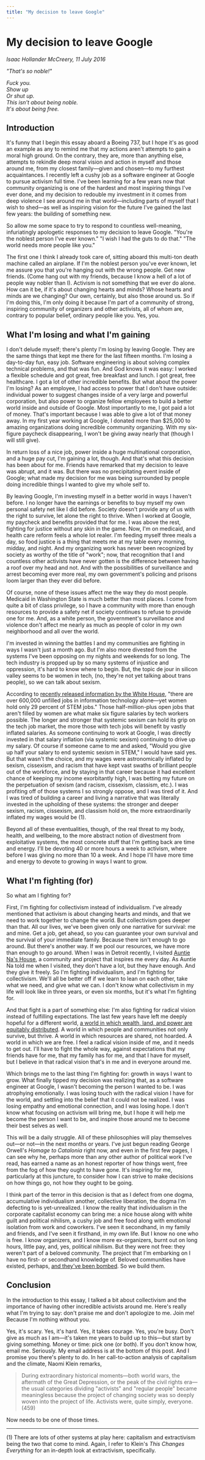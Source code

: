 ```yaml
---
title: "My decision to leave Google"
---
```


My decision to leave Google
===

*Isaac Hollander McCreery, 11 July 2016*

*"That's so noble!"*

*Fuck you.*  
*Show up*  
*Or shut up.*  
*This isn't about being noble.*  
*It's about being free.*

Introduction
---

It's funny that I begin this essay aboard a Boeing 737, but I hope it's as good an example as any to remind me that my actions aren't attempts to gain a moral high ground.  On the contrary, they are, more than anything else, attempts to rekindle deep moral vision and action in myself and those around me, from my closest family—given and chosen—to my furthest acquaintances.  I recently left a cushy job as a software engineer at Google to pursue activism full time.  I've been learning for a few years now that community organizing is one of the hardest and most inspiring things I've ever done, and my decision to redouble my investment in it comes from deep violence I see around me in that world—including parts of myself that I wish to shed—as well as inspiring vision for the future I've gained the last few years: the building of something new.

So allow me some space to try to respond to countless well-meaning, infuriatingly apologetic responses to my decision to leave Google.  "You're the noblest person I've ever known."  "I wish I had the guts to do that."  "The world needs more people like you."

The first one I think I already took care of, sitting aboard this multi-ton death machine called an airplane.  If I'm the noblest person you've ever known, let me assure you that you're hanging out with the wrong people.  Get new friends.  (Come hang out with my friends, because I know a hell of a lot of people way nobler than I).  Activism is not something that we ever do alone.  How can it be, if it's about changing hearts and minds?  Whose hearts and minds are we changing?  Our own, certainly, but also those around us.  So if I'm doing this, I'm only doing it because I'm part of a community of strong, inspiring community of organizers and other activists, all of whom are, contrary to popular belief, ordinary people like you.  Yes, you.

What I'm losing and what I'm gaining
---

I don't delude myself; there's plenty I'm losing by leaving Google.  They are the same things that kept me there for the last fifteen months.  I'm losing a day-to-day fun, easy job.  Software engineering is about solving complex technical problems, and that was fun.  And God knows it was easy: I worked a flexible schedule and got great, free breakfast and lunch.  I got great, free healthcare.  I got a lot of other incredible benefits.  But what about the power I'm losing?  As an employee, I had access to power that I don't have outside: individual power to suggest changes inside of a very large and powerful corporation, but also power to organize fellow employees to build a better world inside and outside of Google.  Most importantly to me, I got paid a lot of money.  That's important because I was able to give a lot of that money away.  In my first year working at Google, I donated more than $25,000 to amazing organizations doing incredible community organizing.  With my six-figure paycheck disappearing, I won't be giving away nearly that (though I will still give).

In return loss of a nice job, power inside a huge multinational corporation, and a huge pay cut, I'm gaining a lot, though.  And that's what this decision has been about for me.  Friends have remarked that my decision to leave was abrupt, and it was.  But there was no precipitating event inside of Google; what made my decision for me was being surrounded by people doing incredible things I wanted to give my whole self to.

By leaving Google, I'm investing myself in a better world in ways I haven't before.  I no longer have the earnings or benefits to buy myself my own personal safety net like I did before.  Society doesn't provide any of us with the right to survive, let alone the right to thrive.  When I worked at Google, my paycheck and benefits provided that for me.  I was above the rest, fighting for justice without any skin in the game.  Now, I'm on medicaid, and health care reform feels a whole lot realer.  I'm feeding myself three meals a day, so food justice is a thing that meets me at my table every morning, midday, and night.  And my organizing work has never been recognized by society as worthy of the title of "work"; now, that recognition that I and countless other activists have never gotten is the difference between having a roof over my head and not.  And with the possibilities of surveillance and arrest becoming ever more real, my own government's policing and prisons loom larger than they ever did before.

Of course, none of these issues affect me the way they do most people.  Medicaid in Washington State is much better than most places.  I come from quite a bit of class privilege, so I have a community with more than enough resources to provide a safety net if society continues to refuse to provide one for me.  And, as a white person, the government's surveillance and violence don't affect me nearly as much as people of color in my own neighborhood and all over the world.

I'm invested in winning the battles I and my communities are fighting in ways I wasn't just a month ago.  But I'm also more divested from the systems I've been opposing on my nights and weekends for so long.  The tech industry is propped up by so many systems of injustice and oppression, it's hard to know where to begin.  But, the topic de jour in silicon valley seems to be women in tech, (no, they're not yet talking about trans people), so we can talk about sexism.

According to [recently released information by the White House](https://www.whitehouse.gov/the-press-office/2016/04/06/factsheet-breaking-down-gender-stereotypes-media-and-toys-so-our), "there are over 600,000 unfilled jobs in information technology alone—yet women hold only 29 percent of STEM jobs."  Those half-million-plus open jobs that aren't filled by women are what make six figure salaries by tech workers possible.  The longer and stronger that systemic sexism can hold its grip on the tech job market, the more those with tech jobs will benefit by vastly inflated salaries.  As someone continuing to work at Google, I was directly invested in that salary inflation (via systemic sexism) continuing to drive up my salary.  Of course if someone came to me and asked, "Would you give up half your salary to end systemic sexism in STEM," I would have said yes.  But that wasn't the choice, and my wages were astronomically inflated by sexism, cissexism, and racism that have kept vast swaths of brilliant people out of the workforce, and by staying in that career because it had excellent chance of keeping my income exorbitantly high, I was betting my future on the perpetuation of sexism (and racism, cissexism, classism, etc.).  I was profiting off of those systems I so strongly oppose, and I was tired of it.  And I was tired of building a career and living a narrative that was literally invested in the upholding of these systems: the stronger and deeper sexism, racism, cissexism, and classism hold on, the more extraordinarily inflated my wages would be (1).

Beyond all of these eventualities, though, of the real threat to my body, health, and wellbeing, to the more abstract notion of divestment from exploitative systems, the most concrete stuff that I'm getting back are time and energy.  I'll be devoting 40 or more hours a week to activism, where before I was giving no more than 10 a week.  And I hope I'll have more time and energy to devote to growing in ways I want to grow.

What I'm fighting (for)
---

So what am I fighting for?

First, I'm fighting for collectivism instead of individualism.  I've already mentioned that activism is about changing hearts and minds, and that we need to work together to change the world.  But collectivism goes deeper than that.  All our lives, we've been given only one narrative for survival: me and mine.  Get a job, get ahead, so you can guarantee your own survival and the survival of your immediate family.  Because there isn't enough to go around.  But there's another way.  If we pool our resources, we have more than enough to go around.  When I was in Detroit recently, I visited [Auntie Na's House](https://auntienashouse.wordpress.com/about/), a community and project that inspires me every day.  As Auntie Na told me when I visited, they don't have a lot, but they have enough.  And they give it freely.  So I'm fighting individualism, and I'm fighting for collectivism.  We'll all be better off if we learn to lean on each other, take what we need, and give what we can.  I don't know what collectivism in my life will look like in three years, or even six months, but it's what I'm fighting for.

And that fight is a part of something else: I'm also fighting for radical vision instead of fulfilling expectations.  The last few years have left me deeply hopeful for a different world, [a world in which wealth, land, and power are equitably distributed](http://resourcegeneration.org/).  A world in which people and communities not only survive, but thrive.  A world in which resources are shared, not hoarded.  A world in which we are free.  I feel a radical vision inside of me, and it needs to get out.  I'll have to fight the whole way, against expectations that my friends have for me, that my family has for me, and that I have for myself, but I believe in that radical vision that's in me and in everyone around me.

Which brings me to the last thing I'm fighting for: growth in ways I want to grow.  What finally tipped my decision was realizing that, as a software engineer at Google, I wasn't becoming the person I wanted to be.  I was atrophying emotionally.  I was losing touch with the radical vision I have for the world, and settling into the belief that it could not be realized.  I was losing empathy and emotional connection, and I was losing hope.  I don't know what focusing on activism will bring me, but I hope it will help me become the person I want to be, and inspire those around me to become their best selves as well.

This will be a daily struggle.  All of these philosophies will play themselves out—or not—in the next months or years.  I've just begun reading George Orwell's *Homage to Catalonia* right now, and even in the first few pages, I can see why he, perhaps more than any other author of political work I've read, has earned a name as an honest reporter of how things went, free from the fog of how they ought to have gone.  It's inspiring for me, particularly at this juncture, to consider how I can strive to make decisions on how things go, not how they ought to be going.

I think part of the terror in this decision is that as I defect from one dogma, accumulative individualism another, collective liberation, the dogma I'm defecting to is yet-unrealized.  I know the reality that individualism in the corporate capitalist economy can bring me: a nice house along with white guilt and political nihilism, a cushy job and free food along with emotional isolation from work and coworkers.  I've seen it secondhand, in my family and friends, and I've seen it firsthand, in my own life.  But I know no one who is free.  I know organizers, and I know more ex-organizers, burnt out on long hours, little pay, and, yes, political nihilism.  But they were not free: they weren't part of a beloved community.  The project that I'm embarking on I have no first- or secondhand knowledge of.  Beloved communities have existed, perhaps, [and they've been bombed](https://en.wikipedia.org/wiki/MOVE#1985_bombing).  So we build them.

Conclusion
---

In the introduction to this essay, I talked a bit about collectivism and the importance of having other incredible activists around me.  Here's really what I'm trying to say: don't praise me and don't apologize to me.  Join me!  Because I'm nothing without you.

Yes, it's scary.  Yes, it's hard.  Yes, it takes courage.  Yes, you're busy.  Don't give as much as I am—it's taken me years to build up to this—but start by giving something.  Money or time: pick one (or both).  If you don't know how, email me.  Seriously.  My email address is at the bottom of this post.  And I promise you there's plenty to do.  In her call-to-action analysis of capitalism and the climate, Naomi Klein remarks,

> During extraordinary historical moments—both world wars, the aftermath of the Great Depression, or the peak of the civil rights era—the usual categories dividing "activists" and "regular people" became meaningless because the project of changing society was so deeply woven into the project of life.  Activists were, quite simply, everyone. (459)

Now needs to be one of those times.

---

(1) There are lots of other systems at play here: capitalism and extractivism being the two that come to mind.  Again, I refer to Klein's *This Changes Everything* for an in-depth look at extractivism, specifically.
